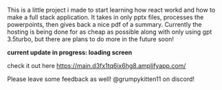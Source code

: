 This is a little project i made to start learning how react workd and how to make a full stack application. 
It takes in only pptx files, processes the powerpoints, then gives back a nice pdf of a summary. 
Currently the hosting is being done for as cheap as possible along with only using gpt 3.5turbo, but
there are plans to do more in the future soon! 

**current update in progress: loading screen**

check it out here https://main.d3fx1tq6ix6hg8.amplifyapp.com/

Please leave some feedback as well! @grumpykitten11 on discord!
